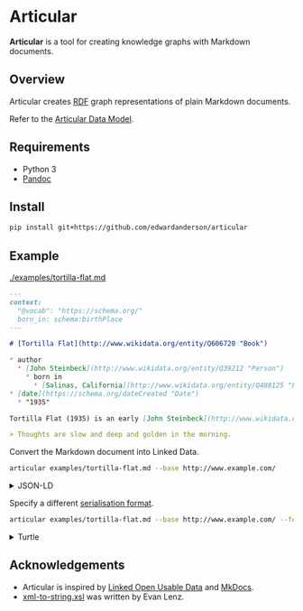 # Articular

**Articular** is a tool for creating knowledge graphs with Markdown documents.

## Overview

Articular creates [RDF](https://en.wikipedia.org/wiki/Resource_Description_Framework) graph representations of plain Markdown documents.

Refer to the [Articular Data Model](docs/model.md).

## Requirements

* Python 3
* [Pandoc](https://pandoc.org/installing.html)

## Install

```bash
pip install git+https://github.com/edwardanderson/articular
```

## Example

[./examples/tortilla-flat.md](examples/tortilla-flat.md)

```markdown
---
context:
  "@vocab": "https://schema.org/"
  born_in: schema:birthPlace
---

# [Tortilla Flat](http://www.wikidata.org/entity/Q606720 "Book")

* author
  * [John Steinbeck](http://www.wikidata.org/entity/Q39212 "Person")
    * born in
      * [Salinas, California](http://www.wikidata.org/entity/Q488125 "Place")
* [date](https://schema.org/dateCreated "Date")
  * "1935"

Tortilla Flat (1935) is an early [John Steinbeck](http://www.wikidata.org/entity/Q39212) novel set in Monterey, California.

> Thoughts are slow and deep and golden in the morning.

```

Convert the Markdown document into Linked Data.

```bash
articular examples/tortilla-flat.md --base http://www.example.com/
```

<details>
  <summary>JSON-LD</summary>

  ```json
  {
    "@context": [
      "https://edwardanderson.github.io/articular/ns/v1/articular.json",
      {
        "born_in": "schema:birthPlace",
        "date": {
          "@id": "https://schema.org/dateCreated",
          "@type": "Date"
        },
        "@vocab": "https://schema.org/",
        "@base": "http://www.example.com/examples/tortilla-flat#"
      }
    ],
    "id": "tortilla-flat",
    "type": "Book",
    "_comment": [
      {
        "type": "_Comment",
        "_comment": "<p>Tortilla Flat (1935) is an early <a href=\"http://www.wikidata.org/entity/Q39212\">John Steinbeck</a> novel set in Monterey, California.</p>",
        "_format": "text/html",
        "_mentions": [
          {
            "id": "http://www.wikidata.org/entity/Q39212",
            "type": "Person",
            "_label": "John Steinbeck",
            "born_in": {
              "id": "http://www.wikidata.org/entity/Q488125",
              "type": "Place",
              "_label": "Salinas, California"
            }
          }
        ]
      },
      {
        "type": "_Quotation",
        "_comment": "Thoughts are slow and deep and golden in the morning."
      }
    ],
    "_label": "Tortilla Flat",
    "author": {
      "id": "http://www.wikidata.org/entity/Q39212",
      "type": "Person",
      "_label": "John Steinbeck",
      "born_in": {
        "id": "http://www.wikidata.org/entity/Q488125",
        "type": "Place",
        "_label": "Salinas, California"
      }
    },
    "date": "1935",
    "_same_as": [
      {
        "id": "http://www.wikidata.org/entity/Q606720",
        "type": "Book",
        "_label": "Tortilla Flat"
      }
    ]
  }
  ```

</details>

Specify a different [serialisation format](https://rdflib.readthedocs.io/en/stable/plugin_serializers.html).

```bash
articular examples/tortilla-flat.md --base http://www.example.com/ --format turtle
```

<details>
  <summary>Turtle</summary>

  ```turtle
  @prefix rdfs: <http://www.w3.org/2000/01/rdf-schema#> .
  @prefix schema: <https://schema.org/> .

  <http://www.example.com/examples/tortilla-flat> a schema:Book ;
      rdfs:label "Tortilla Flat" ;
      rdfs:comment [ a schema:Quotation ;
              rdfs:comment "Thoughts are slow and deep and golden in the morning." ],
          [ a schema:Comment ;
              rdfs:comment "<p>Tortilla Flat (1935) is an early <a href=\"http://www.wikidata.org/entity/Q39212\">John Steinbeck</a> novel set in Monterey, California.</p>" ;
              schema:encodingFormat "text/html" ;
              schema:mentions <http://www.wikidata.org/entity/Q39212> ] ;
      schema:author <http://www.wikidata.org/entity/Q39212> ;
      schema:dateCreated "1935"^^schema:Date ;
      schema:sameAs <http://www.wikidata.org/entity/Q606720> .

  <http://www.wikidata.org/entity/Q488125> a schema:Place ;
      rdfs:label "Salinas, California" .

  <http://www.wikidata.org/entity/Q606720> a schema:Book ;
      rdfs:label "Tortilla Flat" .

  <http://www.wikidata.org/entity/Q39212> a schema:Person ;
      rdfs:label "John Steinbeck" ;
      schema:birthPlace <http://www.wikidata.org/entity/Q488125> .
  ```

</details>

## Acknowledgements

* Articular is inspired by [Linked Open Usable Data](https://linked.art/loud/) and [MkDocs](https://www.mkdocs.org/).
* [xml-to-string.xsl](articular/templates/xml-to-string.xsl) was written by Evan Lenz.
